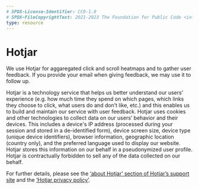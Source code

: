 ```yaml
---
# SPDX-License-Identifier: CC0-1.0
# SPDX-FileCopyrightText: 2021-2023 The Foundation for Public Code <info@publiccode.net>
type: resource
---
```


# Hotjar

We use Hotjar for aggaregated click and scroll heatmaps and to gather user feedback.
If you provide your email when giving feedback, we may use it to follow up.

Hotjar is a technology service that helps us better understand our users’ experience (e.g. how much time they spend on which pages, which links they choose to click, what users do and don’t like, etc.) and this enables us to build and maintain our service with user feedback.
Hotjar uses cookies and other technologies to collect data on our users’ behavior and their devices.
This includes a device's IP address (processed during your session and stored in a de-identified form), device screen size, device type (unique device identifiers), browser information, geographic location (country only), and the preferred language used to display our website.
Hotjar stores this information on our behalf in a pseudonymized user profile.
Hotjar is contractually forbidden to sell any of the data collected on our behalf.

For further details, please see the [‘about Hotjar’ section of Hotjar’s support site](https://help.hotjar.com/hc/en-us/categories/115001323967-About-Hotjar) and the [‘Hotjar privacy policy’](https://www.hotjar.com/privacy/).
